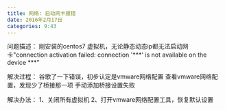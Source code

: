 ```yaml
---
title: 网络: 启动网卡报错
date: 2016年2月17日
categories: 9:43
---
```

 
问题描述：
刚安装的centos7 虚拟机，无论静态动态ip都无法启动网卡"connection activation failed: connection '***' is not available on the device ***"
 
解决过程：
谷歌了一下错误，初步认定是vmware网络配置
查看vmware网络配置，发现少了桥接那一项
手动添加桥接设置失败
 
解决办法：
1、关闭所有虚拟机
2、打开vmware网络配置工具，恢复默认设置
